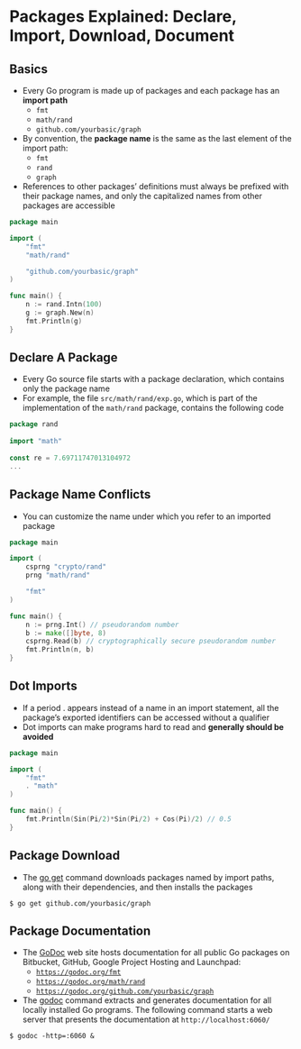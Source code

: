 # Packages Explained: Declare, Import, Download, Document

## Basics

* Every Go program is made up of packages and each package has an **import path**
  * `fmt`
  * `math/rand`
  * `github.com/yourbasic/graph`
* By convention, the **package name** is the same as the last element of the import path:
  * `fmt`
  * `rand`
  * `graph`
* References to other packages’ definitions must always be prefixed with their package names, and only the capitalized names from other packages are accessible

```go
package main

import (
    "fmt"
    "math/rand"

    "github.com/yourbasic/graph"
)

func main() {
    n := rand.Intn(100)
    g := graph.New(n)
    fmt.Println(g)
}
```

## Declare A Package

* Every Go source file starts with a package declaration, which contains only the package name
* For example, the file `src/math/rand/exp.go`, which is part of the implementation of the `math/rand` package, contains the following code

```go
package rand
  
import "math"
  
const re = 7.69711747013104972
...
```

## Package Name Conflicts

* You can customize the name under which you refer to an imported package

```go
package main

import (
    csprng "crypto/rand"
    prng "math/rand"

    "fmt"
)

func main() {
    n := prng.Int() // pseudorandom number
    b := make([]byte, 8)
    csprng.Read(b) // cryptographically secure pseudorandom number
    fmt.Println(n, b)
}
```

## Dot Imports

* If a period . appears instead of a name in an import statement, all the package’s exported identifiers can be accessed without a qualifier
* Dot imports can make programs hard to read and **generally should be avoided**

```go
package main

import (
    "fmt"
    . "math"
)

func main() {
    fmt.Println(Sin(Pi/2)*Sin(Pi/2) + Cos(Pi)/2) // 0.5
}
```

## Package Download

* The [go get](https://golang.org/cmd/go/#hdr-Download_and_install_packages_and_dependencies) command downloads packages named by import paths, along with their dependencies, and then installs the packages

```text
$ go get github.com/yourbasic/graph
```

## Package Documentation

* The [GoDoc](https://godoc.org/) web site hosts documentation for all public Go packages on Bitbucket, GitHub, Google Project Hosting and Launchpad:
  * [`https://godoc.org/fmt`](https://godoc.org/fmt)
  * [`https://godoc.org/math/rand`](https://godoc.org/math/rand)
  * [`https://godoc.org/github.com/yourbasic/graph`](https://godoc.org/github.com/yourbasic/graph)
* The [godoc](https://godoc.org/golang.org/x/tools/cmd/godoc) command extracts and generates documentation for all locally installed Go programs. The following command starts a web server that presents the documentation at `http://localhost:6060/`

```text
$ godoc -http=:6060 &
```

